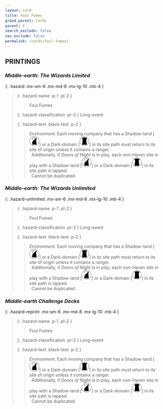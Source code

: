 ```yaml
---
layout: card
title: Foul Fumes
grand_parent: Cards
parent: F
search_exclude: false
nav_exclude: false
permalink: /cards/foul-fumes/
---
```


## PRINTINGS


### _Middle-earth: The Wizards Limited_

{: .hazard .mx-sm-6 .mx-md-8 .mx-lg-10 .mb-4 }
> {: .hazard-name .p-1 .pl-2 }
> > <div class="hazard-mp"></div>
> > <div class="card-name">Foul Fumes</div>
>
> {: .hazard-classification .pr-2 }
> Long-event
>
> {: .hazard-text .black-text .p-2 }
> > _Environment._ Each moving company that has a Shadow-land \[![](/assets/images/shadow-land.svg)] or a Dark-domain \[![](/assets/images/dark-domain.svg)] in its site path must return to its site of origin unless it contains a ranger. <br>&ensp;Additionally, if _Doors of Night_ is in play, each non-Haven site in play with a Shadow-land \[![](/assets/images/shadow-land.svg)] or a Dark-domain \[![](/assets/images/dark-domain.svg)] in its site path is tapped. <br>&ensp;Cannot be duplicated. 
>

### _Middle-earth: The Wizards Unlimited_

{: .hazard-unlimited .mx-sm-6 .mx-md-8 .mx-lg-10 .mb-4 }
> {: .hazard-name .p-1 .pl-2 }
> > <div class="hazard-mp"></div>
> > <div class="card-name">Foul Fumes</div>
>
> {: .hazard-classification .pr-2 }
> Long-event
>
> {: .hazard-text .black-text .p-2 }
> > _Environment._ Each moving company that has a Shadow-land \[![](/assets/images/shadow-land.svg)] or a Dark-domain \[![](/assets/images/dark-domain.svg)] in its site path must return to its site of origin unless it contains a ranger. <br>&ensp;Additionally, if _Doors of Night_ is in play, each non-Haven site in play with a Shadow-land \[![](/assets/images/shadow-land.svg)] or a Dark-domain \[![](/assets/images/dark-domain.svg)] in its site path is tapped. <br>&ensp;Cannot be duplicated. 
>

### _Middle-earth Challenge Decks_

{: .hazard-reprint .mx-sm-6 .mx-md-8 .mx-lg-10 .mb-4 }
> {: .hazard-name .p-1 .pl-2 }
> > <div class="hazard-mp"></div>
> > <div class="card-name">Foul Fumes</div>
>
> {: .hazard-classification .pr-2 }
> Long-event
>
> {: .hazard-text .black-text .p-2 }
> > _Environment._ Each moving company that has a Shadow-land \[![](/assets/images/shadow-land.svg)] or a Dark-domain \[![](/assets/images/dark-domain.svg)] in its site path must return to its site of origin unless it contains a ranger. <br>&ensp;Additionally, if _Doors of Night_ is in play, each non-Haven site in play with a Shadow-land \[![](/assets/images/shadow-land.svg)] or a Dark-domain \[![](/assets/images/dark-domain.svg)] in its site path is tapped. <br>&ensp;Cannot be duplicated. 
>
